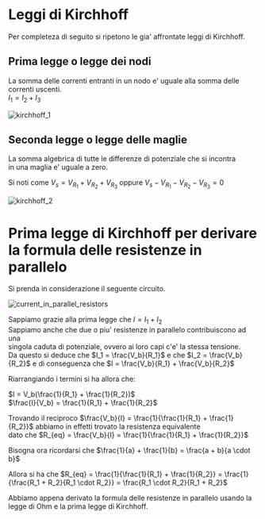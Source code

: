 # Leggi di Kirchhoff  

Per completeza di seguito si ripetono le gia' affrontate leggi di Kirchhoff.  

## Prima legge o legge dei nodi

La somma delle correnti entranti in un nodo e' uguale alla somma delle  
correnti uscenti.  
$I_1 = I_2 + I_3$  

![kirchhoff_1](https://user-images.githubusercontent.com/7195133/195977379-bbc3de68-a649-4520-9e59-a086dc6534dd.jpg)  

## Seconda legge o legge delle maglie

La somma algebrica di tutte le differenze di potenziale che si incontra  
in una maglia e' uguale a zero.  

Si noti come $V_s = V_{R_1} + V_{R_2} + V_{R_3}$ oppure $V_s - V_{R_1} - V_{R_2} - V_{R_3} = 0$

![kirchhoff_2](https://user-images.githubusercontent.com/7195133/195985646-8b277b29-6bf0-44a7-9a6d-08240a51b0e8.jpg)  

# Prima legge di Kirchhoff per derivare la formula delle resistenze in parallelo  

Si prenda in considerazione il seguente circuito.  

![current_in_parallel_resistors](https://user-images.githubusercontent.com/7195133/202259331-f47e13bd-f296-4a7b-9324-817e9f898e57.jpg)  

Sappiamo grazie alla prima legge che $I = I_1 + I_2$  
Sappiamo anche che due o piu' resistenze in parallelo contribuiscono ad una  
singola caduta di potenziale, ovvero ai loro capi c'e' la stessa tensione.  
Da questo si deduce che $I_1 = \frac{V_b}{R_1}$ e che $I_2 = \frac{V_b}{R_2}$ e di conseguenza che $I = \frac{V_b}{R_1} + \frac{V_b}{R_2}$  

Riarrangiando i termini si ha allora che:

$I = V_b(\frac{1}{R_1} + \frac{1}{R_2})$  
$\frac{I}{V_b} = \frac{1}{R_1} + \frac{1}{R_2}$  

Trovando il reciproco $\frac{V_b}{I} = \frac{1}{\frac{1}{R_1} + \frac{1}{R_2}}$ abbiamo in effetti trovato la resistenza equivalente  
dato che $R_{eq} = \frac{V_b}{I} = \frac{1}{\frac{1}{R_1} + \frac{1}{R_2}}$  

Bisogna ora ricordarsi che $\frac{1}{a} + \frac{1}{b} = \frac{a + b}{a \cdot b}$  

Allora si ha che $R_{eq} = \frac{1}{\frac{1}{R_1} + \frac{1}{R_2}} = \frac{1}{\frac{R_1 + R_2}{R_1 \cdot R_2}} = \frac{R_1 \cdot R_2}{R_1 + R_2}$  

Abbiamo appena derivato la formula delle resistenze  in parallelo usando la  
legge di Ohm e la prima legge di Kirchhoff.
